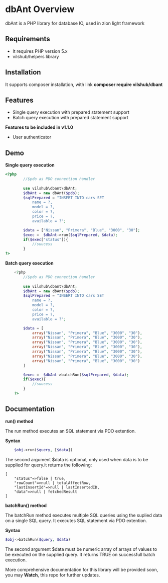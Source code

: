 # dbAnt Overview
dbAnt is a PHP library for database IO, used in zion light framework

## Requirements

- It requires PHP version 5.x
- vilshub/helpers library

## Installation
It supports composer installation, with link **composer require vilshub/dbant** 


## Features

- Single query execution with prepared statement support
- Batch query execution with prepared statement support



**Features to be included in v1.1.0**

- User authenticator

## Demo
**Single query execution**

```php
<?php
        //$pdo as PDO connection handler
        
        use vilshub\dbant\dbAnt;
        $dbAnt = new dbAnt($pdo);
        $sqlPrepared = "INSERT INTO cars SET
      	    name = ?,
            model = ?,
            color = ?,
            price = ?,
            available = ?";

        $data = ["Nissan", "Primera", "Blue", "3000", "30"];
        $exec =  $dbAnt->run($sqlPrepared, $data);
        if($exec["status"]){
            //suucess
        }
?>
```


**Batch query execution**

```php
    <?php
        //$pdo as PDO connection handler
        
        use vilshub\dbant\dbAnt;
        $dbAnt = new dbAnt($pdo);
        $sqlPrepared = "INSERT INTO cars SET
      	    name = ?,
            model = ?,
            color = ?,
            price = ?,
            available = ?";

        $data = [
            array("Nissan", "Primera", "Blue", "3000", "30"),
            array("Nissan", "Primera", "Blue", "3000", "30"),
            array("Nissan", "Primera", "Blue", "3000", "30"),
            array("Nissan", "Primera", "Blue", "3000", "30"),
            array("Nissan", "Primera", "Blue", "3000", "30"),
            array("Nissan", "Primera", "Blue", "3000", "30"),
            array("Nissan", "Primera", "Blue", "3000", "30")
        ]

        $exec =  $dbAnt->batchRun($sqlPrepared, $data);
        if($exec){
            //suucess
        }
    ?>
```




## Documentation ##

**run() method**

The run method executes an SQL statement via PDO extention.

**Syntax**

```php 
    $obj->run($query, [$data]) 
```

The second argument $data is optional, only used when data is to be supplied for query.it returns the following:

    [
        "status"=>false | true,
        "rowCount"=>null | totalAffectRow,
        "lastInsertId"=>null | lastInsertedID,
        "data"=>null | fetchedResult
    ]


**batchRun()  method**

The batchRun method executes multiple SQL queries using the suplied data on a single SQL query. It executes SQL statement via PDO extention.

**Syntax**
```php 
$obj->batchRun($query, $data)
```

The second argument $data must be numeric array of arrays of values to be executed on the supplied query. It returns TRUE on successfull batch execution.



More comprehensive documentation for this library will be provided soon, you may **Watch**, this repo for further updates.

